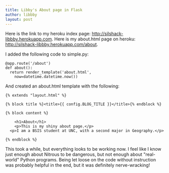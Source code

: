 ```yaml
---
title: Libby's About page in Flask
author: libbby
layout: post
---
```


Here is the link to my heroku index page: http://silshack-libbby.herokuapp.com.
Here is my about.html page on heroku: http://silshack-libbby.herokuapp.com/about.

I added the following code to simple.py:

```
@app.route('/about')
def about():
  return render_template('about.html',
    now=datetime.datetime.now())
```

And created an about.html template with the following:

```
{% extends "layout.html" %}

{% block title %}<title>{{ config.BLOG_TITLE }}</title>{% endblock %}

{% block content %}

	<h1>About</h1>
	<p>This is my shiny about page.</p>
  <p>I am a BSIS student at UNC, with a second major in Geography.</p>

{% endblock %}
```

This took a while, but everything looks to be working now. 
I feel like I know just enough about Nitrous to be dangerous, but not enough about "real-world" Python programs.
Being let loose on the code without instruction was probably helpful in the end, but it was definitely nerve-wracking!